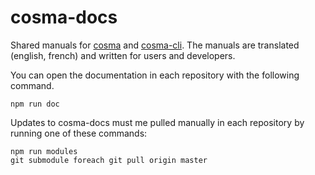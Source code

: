 # cosma-docs

Shared manuals for [cosma](https://github.com/graphlab-fr/cosma) and [cosma-cli](https://github.com/graphlab-fr/cosma-cli). The manuals are translated (english, french) and written for users and developers.

You can open the documentation in each repository with the following command.

```
npm run doc
```

Updates to cosma-docs must me pulled manually in each repository by running one of these commands:

```
npm run modules
git submodule foreach git pull origin master
```